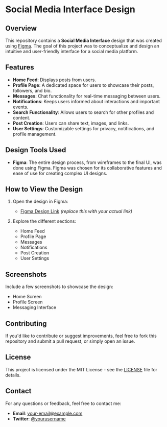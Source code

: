 # Social Media Interface Design

## Overview

This repository contains a **Social Media Interface** design that was created using [Figma](https://www.figma.com). The goal of this project was to conceptualize and design an intuitive and user-friendly interface for a social media platform.

## Features

- **Home Feed**: Displays posts from users.
- **Profile Page**: A dedicated space for users to showcase their posts, followers, and bio.
- **Messages**: Chat functionality for real-time messaging between users.
- **Notifications**: Keeps users informed about interactions and important events.
- **Search Functionality**: Allows users to search for other profiles and content.
- **Post Creation**: Users can share text, images, and links.
- **User Settings**: Customizable settings for privacy, notifications, and profile management.

## Design Tools Used

- **Figma**: The entire design process, from wireframes to the final UI, was done using Figma. Figma was chosen for its collaborative features and ease of use for creating complex UI designs.

## How to View the Design

1. Open the design in Figma:
   - [Figma Design Link](#) _(replace this with your actual link)_

2. Explore the different sections:
   - Home Feed
   - Profile Page
   - Messages
   - Notifications
   - Post Creation
   - User Settings

## Screenshots

Include a few screenshots to showcase the design:
- Home Screen
- Profile Screen
- Messaging Interface

## Contributing

If you'd like to contribute or suggest improvements, feel free to fork this repository and submit a pull request, or simply open an issue.

## License

This project is licensed under the MIT License - see the [LICENSE](LICENSE) file for details.

## Contact

For any questions or feedback, feel free to contact me:
- **Email**: your-email@example.com
- **Twitter**: [@yourusername](https://twitter.com/yourusername)

